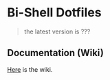 # Bi-Shell Dotfiles
> the latest version is ???

## Documentation (Wiki)
[Here](bilal.affedilmez.com/Bi-shell/docs.php) is the wiki.
